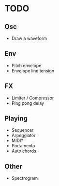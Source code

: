 # TODO

## Osc

- Draw a waveform

## Env

- Pitch envelope
- Envelope line tension

## FX

- Limiter / Compressor
- Ping pong delay

## Playing

- Sequencer
- Arpeggiator
- MIDI?
- Portamento
- Auto chords

## Other

- Spectrogram
